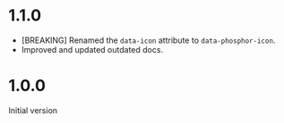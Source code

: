 # 1.1.0

-   [BREAKING] Renamed the `data-icon` attribute to `data-phosphor-icon`.
-   Improved and updated outdated docs.

# 1.0.0

Initial version
